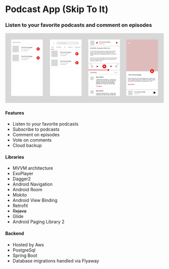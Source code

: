 # Podcast App (Skip To It)
### Listen to your favorite podcasts and comment on episodes

![Feature Image](https://github.com/atmko/PodcastApp/blob/master/images/feature_image.png)

#### Features
* Listen to your favorite podcasts
* Subscribe to podcasts
* Comment on episodes
* Vote on comments
* Cloud backup

#### Libraries
* MVVM architecture
* ExoPlayer
* Dagger2
* Android Navigation
* Android Room
* Mokito
* Android View Binding
* Retrofit
* ~~Rxjava~~
* Glide
* Android Paging Library 2

#### Backend
* Hosted by Aws
* PostgreSql
* Spring Boot
* Database migrations handled via Flyaway
